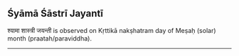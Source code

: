 ## Śyāmā Śāstrī Jayantī
श्यामा शास्त्री जयन्ती is observed on Kṛttikā nakṣhatram day of Meṣaḥ (solar) month (praatah/paraviddha).



---

